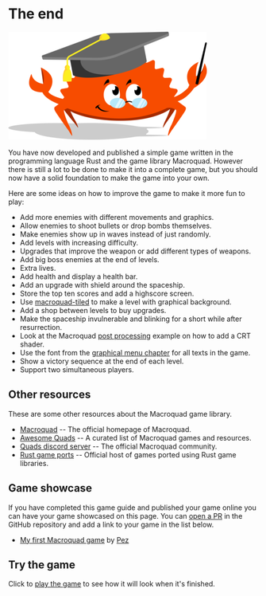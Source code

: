 # The end

![Ferris the teacher](images/ferris-teacher-small.png)

You have now developed and published a simple game written in the programming
language Rust and the game library Macroquad. However there is still a lot to
be done to make it into a complete game, but you should now have a solid
foundation to make the game into your own.

Here are some ideas on how to improve the game to make it more fun to play:

* Add more enemies with different movements and graphics.
* Allow enemies to shoot bullets or drop bombs themselves.
* Make enemies show up in waves instead of just randomly.
* Add levels with increasing difficulty.
* Upgrades that improve the weapon or add different types of weapons.
* Add big boss enemies at the end of levels.
* Extra lives.
* Add health and display a health bar.
* Add an upgrade with shield around the spaceship.
* Store the top ten scores and add a highscore screen.
* Use [macroquad-tiled](https://github.com/not-fl3/macroquad/tree/master/tiled) to make a level with graphical background.
* Add a shop between levels to buy upgrades.
* Make the spaceship invulnerable and blinking for a short while after resurrection.
* Look at the Macroquad [post processing](https://github.com/not-fl3/macroquad/blob/master/examples/post_processing.rs) example on how to add a CRT shader.
* Use the font from the [graphical menu chapter](ch13-menu-ui.md) for all texts in the game.
* Show a victory sequence at the end of each level.
* Support two simultaneous players.

## Other resources

These are some other resources about the Macroquad game library.

* [Macroquad](https://macroquad.rs) -- The official homepage of Macroquad.
* [Awesome Quads](https://github.com/ozkriff/awesome-quads) -- A curated list of Macroquad games and resources.
* [Quads discord server](https://discord.gg/WfEp6ut) -- The official Macroquad community.
* [Rust game ports](https://github.com/rust-gamedev/rust-game-ports) -- Official host of games ported using Rust game libraries.


## Game showcase

If you have completed this game guide and published your game online you can
have your game showcased on this page. You can
[open a PR](https://github.com/ollej/macroquad-introduktion/blob/main/macroquad-introduction-book-english/src/wrapup.md)
in the GitHub repository and add a link to your game in the list below.

* [My first Macroquad game](https://pez.github.io/my-first-macroquad-game/) by [Pez](https://www.github.com/pez)

<div class="noprint">

## Try the game

Click to <a href="game.html" target="_blank"
onclick="window.open(this.href, '_blank', 'toolbar=no,location=no,status=no,menubar=no,scrollbars=yes,resizable=yes,width=640,height=480'); return false;">play the game</a>
to see how it will look when it's finished.

</div>

